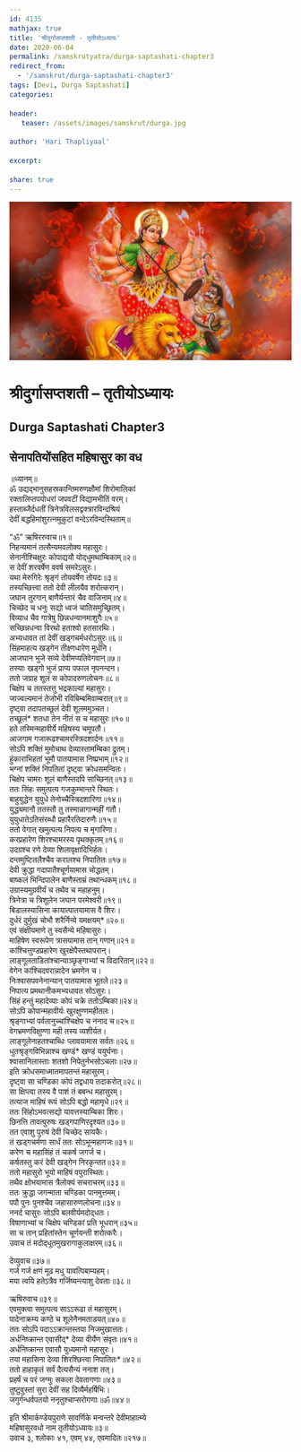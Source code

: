```yaml
---    
id: 4135    
mathjax: true    
title: 'श्रीदुर्गासप्तशती - तृतीयोऽध्यायः'    
date: 2020-06-04    
permalink: /samskrutyatra/durga-saptashati-chapter3
redirect_from: 
  - '/samskrut/durga-saptashati-chapter3'
tags: [Devi, Durga Saptashati]    
categories:    
    
header:    
   teaser: /assets/images/samskrut/durga.jpg    
    
author: 'Hari Thapliyaal'    
    
excerpt:    
    
share: true    
---    
```

    
![](/assets/images/samskrut/durga.jpg)    
    
# श्रीदुर्गासप्तशती – तृतीयोऽध्यायः    
## Durga Saptashati Chapter3    
    
## सेनापतियोंसहित महिषासुर का वध    
    
॥ध्यानम्॥    
ॐ उद्यद्भानुसहस्रकान्तिमरुणक्षौमां शिरोमालिकां    
रक्तालिप्तपयोधरां जपवटीं विद्यामभीतिं वरम्।    
हस्ताब्जैर्दधतीं त्रिनेत्रविलसद्वक्त्रारविन्दश्रियं    
देवीं बद्धहिमांशुरत्‍नमुकुटां वन्देऽरविन्दस्थिताम्॥    
    
“ॐ” ऋषिररुवाच॥१॥    
निहन्यमानं तत्सैन्यमवलोक्य महासुरः।    
सेनानीश्‍चिक्षुरः कोपाद्ययौ योद्‍धुमथाम्बिकाम्॥२॥    
स देवीं शरवर्षेण ववर्ष समरेऽसुरः।    
यथा मेरुगिरेः श्रृङ्‌गं तोयवर्षेण तोयदः॥३॥    
तस्यच्छित्त्वा ततो देवी लीलयैव शरोत्करान्।    
जघान तुरगान् बाणैर्यन्तारं चैव वाजिनाम्॥४॥    
चिच्छेद च धनुः सद्यो ध्वजं चातिसमुच्छ्रितम्।    
विव्याध चैव गात्रेषु छिन्नधन्वानमाशुगैः॥५॥    
सच्छिन्नधन्वा विरथो हताश्‍वो हतसारथिः।    
अभ्यधावत तां देवीं खड्‌गचर्मधरोऽसुरः॥६॥    
सिंहमाहत्य खड्‌गेन तीक्ष्णधारेण मूर्धनि।    
आजघान भुजे सव्ये देवीमप्यतिवेगवान्॥७॥    
तस्याः खड्‌गो भुजं प्राप्य पफाल नृपनन्दन।    
ततो जग्राह शूलं स कोपादरुणलोचनः॥८॥    
चिक्षेप च ततस्तत्तु भद्रकाल्यां महासुरः।    
जाज्वल्यमानं तेजोभी रविबिम्बमिवाम्बरात्॥९॥    
दृष्ट्‍वा तदापतच्छूलं देवी शूलममुञ्चत।    
तच्छूलं* शतधा तेन नीतं स च महासुरः॥१०॥    
हते तस्मिन्महावीर्ये महिषस्य चमूपतौ।    
आजगाम गजारूढश्‍चामरस्त्रिदशार्दनः॥११॥    
सोऽपि शक्तिं मुमोचाथ देव्यास्तामम्बिका द्रुतम्।    
हुंकाराभिहतां भूमौ पातयामास निष्प्रभाम्॥१२॥    
भग्नां शक्तिं निपतितां दृष्ट्‌वा क्रोधसमन्वितः।    
चिक्षेप चामरः शूलं बाणैस्तदपि साच्छिनत्॥१३॥    
ततः सिंहः समुत्पत्य गजकुम्भान्तरे स्थितः।    
बाहुयुद्धेन युयुधे तेनोच्चैस्त्रिदशारिणा॥१४॥    
युद्ध्यमानौ ततस्तौ तु तस्मान्नागान्महीं गतौ।    
युयुधातेऽतिसंरब्धौ प्रहारैरतिदारुणैः॥१५॥    
ततो वेगात् खमुत्पत्य निपत्य च मृगारिणा।    
करप्रहारेण शिरश्‍चामरस्य पृथक्कृतम्॥१६॥    
उदग्रश्‍च रणे देव्या शिलावृक्षादिभिर्हतः।    
दन्तमुष्टितलैश्‍चैव करालश्‍च निपातितः॥१७॥    
देवी क्रुद्धा गदापातैश्‍चूर्णयामास चोद्धतम्।    
बाष्कलं भिन्दिपालेन बाणैस्ताम्रं तथान्धकम्॥१८॥    
उग्रास्यमुग्रवीर्यं च तथैव च महाहनुम्।    
त्रिनेत्रा च त्रिशूलेन जघान परमेश्वरी॥१९॥    
बिडालस्यासिना कायात्पातयामास वै शिरः।    
दुर्धरं दुर्मुखं चोभौ शरैर्निन्ये यमक्षयम्*॥२०॥    
एवं संक्षीयमाणे तु स्वसैन्ये महिषासुरः।    
माहिषेण स्वरूपेण त्रासयामास तान् गणान्॥२१॥    
कांश्‍चित्तुण्डप्रहारेण खुरक्षेपैस्तथापरान्।    
लाङ्‌गूलताडितांश्‍चान्याञ्छृङ्‌गाभ्यां च विदारितान्॥२२॥    
वेगेन कांश्‍चिदपरान्नादेन भ्रमणेन च।    
निःश्वासपवनेनान्यान् पातयामास भूतले॥२३॥    
निपात्य प्रमथानीकमभ्यधावत सोऽसुरः।    
सिंहं हन्तुं महादेव्याः कोपं चक्रे ततोऽम्बिका॥२४॥    
सोऽपि कोपान्महावीर्यः खुरक्षुण्णमहीतलः।    
श्रृङ्‌गाभ्यां पर्वतानुच्चांश्चिक्षेप च ननाद च॥२५॥    
वेगभ्रमणविक्षुण्णा मही तस्य व्यशीर्यत।    
लाङ्‌गूलेनाहतश्‍चाब्धिः प्लावयामास सर्वतः॥२६॥    
धुतश्रृङ्‌गविभिन्नाश्‍च खण्डं* खण्डं ययुर्घनाः।    
श्‍वासानिलास्ताः शतशो निपेतुर्नभसोऽचलाः॥२७॥    
इति क्रोधसमाध्मातमापतन्तं महासुरम्।    
दृष्ट्‌वा सा चण्डिका कोपं तद्वधाय तदाकरोत्॥२८॥    
सा क्षिप्त्वा तस्य वै पाशं तं बबन्ध महासुरम्।    
तत्याज माहिषं रूपं सोऽपि बद्धो महामृधे॥२९॥    
ततः सिंहोऽभवत्सद्यो यावत्तस्याम्बिका शिरः।    
छिनत्ति तावत्पुरुषः खड्‌गपाणिरदृश्यत॥३०॥    
तत एवाशु पुरुषं देवी चिच्छेद सायकैः।    
तं खड्‌गचर्मणा सार्धं ततः सोऽभून्महागजः॥३१॥    
करेण च महासिंहं तं चकर्ष जगर्ज च।    
कर्षतस्तु करं देवी खड्‌गेन निरकृन्तत॥३२॥    
ततो महासुरो भूयो माहिषं वपुरास्थितः।    
तथैव क्षोभयामास त्रैलोक्यं सचराचरम्॥३३॥    
ततः क्रुद्धा जगन्माता चण्डिका पानमुत्तमम्।    
पपौ पुनः पुनश्‍चैव जहासारुणलोचना॥३४॥    
ननर्द चासुरः सोऽपि बलवीर्यमदोद्‌धतः।    
विषाणाभ्यां च चिक्षेप चण्डिकां प्रति भूधरान्॥३५॥    
सा च तान् प्रहितांस्तेन चूर्णयन्ती शरोत्करैः।    
उवाच तं मदोद्‌धूतमुखरागाकुलाक्षरम्॥३६॥    
    
देव्युवाच॥३७॥    
गर्ज गर्ज क्षणं मूढ मधु यावत्पिबाम्यहम्।    
मया त्वयि हतेऽत्रैव गर्जिष्यन्त्याशु देवताः॥३८॥    
    
ऋषिरुवाच॥३९॥    
एवमुक्त्वा समुत्पत्य साऽऽरूढा तं महासुरम्।    
पादेनाक्रम्य कण्ठे च शूलेनैनमताडयत्॥४०॥    
ततः सोऽपि पदाऽऽक्रान्तस्तया निजमुखात्ततः।    
अर्धनिष्क्रान्त एवासीद्* देव्या वीर्येण संवृतः॥४१॥    
अर्धनिष्क्रान्त एवासौ युध्यमानो महासुरः।    
तया महासिना देव्या शिरश्छित्त्वा निपातितः*॥४२॥    
ततो हाहाकृतं सर्वं दैत्यसैन्यं ननाश तत्।    
प्रहर्षं च परं जग्मुः सकला देवतागणाः॥४३॥    
तुष्टुवुस्तां सुरा देवीं सह दिव्यैर्महर्षिभिः।    
जगुर्गन्धर्वपतयो ननृतुश्‍चाप्सरोगणाः॥ॐ॥४४॥    
    
इति श्रीमार्कण्डेयपुराणे सावर्णिके मन्वन्तरे देवीमाहात्म्ये    
महिषासुरवधो नाम तृतीयोऽध्यायः॥३॥    
उवाच ३, श्‍लोकाः ४१, एवम् ४४, एवमादितः॥२१७॥    
    
